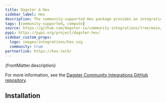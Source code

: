 ```yaml
---
title: Dagster & Hex
sidebar_label: Hex
description: The community-supported Hex package provides an integration with Hex.
tags: [community-supported, compute]
source: https://github.com/dagster-io/community-integrations/tree/main/libraries/dagster-hex
pypi: https://pypi.org/project/dagster-hex/
sidebar_custom_props:
  logo: images/integrations/hex.svg
  community: true
partnerlink: https://hex.tech/
---
```


<p>{frontMatter.description}</p>

For more information, see the [Dagster Community Integrations GitHub repository](https://github.com/dagster-io/community-integrations/tree/main/libraries/dagster-hex).

## Installation

<PackageInstallInstructions packageName="dagster-hex" />
